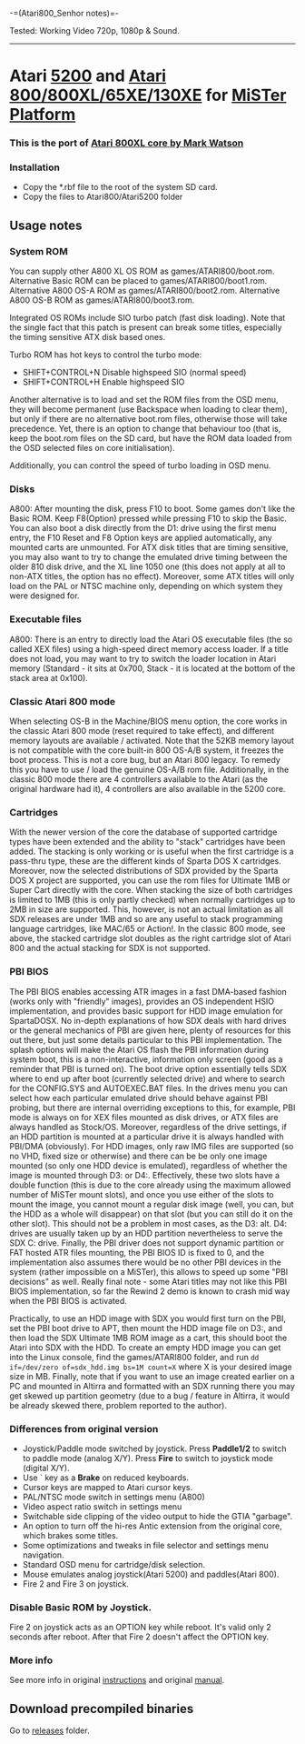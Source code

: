 -=(Atari800_Senhor notes)=-

Tested: Working Video 720p, 1080p & Sound.

___
# Atari [5200](https://en.wikipedia.org/wiki/Atari_5200) and [Atari 800/800XL/65XE/130XE](https://en.wikipedia.org/wiki/Atari_8-bit_family) for [MiSTer Platform](https://github.com/MiSTer-devel/Main_MiSTer/wiki)

### This is the port of [Atari 800XL core by Mark Watson](http://www.64kib.com/redmine/projects/eclairexl)

### Installation
* Copy the *.rbf file to the root of the system SD card.
* Copy the files to Atari800/Atari5200 folder

## Usage notes

### System ROM
You can supply other A800 XL OS ROM as games/ATARI800/boot.rom. 
Alternative Basic ROM can be placed to games/ATARI800/boot1.rom. 
Alternative A800 OS-A ROM as games/ATARI800/boot2.rom.
Alternative A800 OS-B ROM as games/ATARI800/boot3.rom.

Integrated OS ROMs include SIO turbo patch (fast disk loading). Note that the single fact that this patch is present can break some titles, especially the timing sensitive ATX disk based ones.

Turbo ROM has hot keys to control the turbo mode:
* SHIFT+CONTROL+N    Disable highspeed SIO (normal speed)
* SHIFT+CONTROL+H    Enable highspeed SIO 

Another alternative is to load and set the ROM files from the OSD menu, they will become permanent (use Backspace when loading to clear them), but only if there are no alternative boot.rom files, otherwise those will take precedence. Yet, there is an option to change that behaviour too (that is, keep the boot.rom files on the SD card, but have the ROM data loaded from the OSD selected files on core initialisation).

Additionally, you can control the speed of turbo loading in OSD menu.

### Disks
A800: After mounting the disk, press F10 to boot.
Some games don't like the Basic ROM. Keep F8(Option) pressed while pressing F10 to skip the Basic.
You can also boot a disk directly from the D1: drive using the first menu entry, the F10 Reset and F8 Option keys are applied automatically, any mounted carts are unmounted.
For ATX disk titles that are timing sensitive, you may also want to try to change the emulated drive timing between the older 810 disk drive, and the XL line 1050 one (this does not apply at all to non-ATX titles, the option has no effect). Moreover, some ATX titles will only load on the PAL or NTSC machine only, depending on which system they were designed for.

### Executable files
A800: There is an entry to directly load the Atari OS executable files (the so called XEX files) using a high-speed direct memory access loader.
If a title does not load, you may want to try to switch the loader location in Atari memory (Standard - it sits at 0x700, Stack - it is located at the bottom of the stack area at 0x100).

### Classic Atari 800 mode
When selecting OS-B in the Machine/BIOS menu option, the core works in the classic Atari 800 mode (reset required to take effect), and different memory layouts are available / activated. Note that the 52KB memory layout is not compatible with the core built-in 800 OS-A/B system, it freezes the boot process. This is not a core bug, but an Atari 800 legacy. To remedy this you have to use / load the genuine OS-A/B rom file.
Additionally, in the classic 800 mode there are 4 controllers available to the Atari (as the original hardware had it), 4 controllers are also available in the 5200 core.

### Cartridges
With the newer version of the core the database of supported cartridge types have been extended and the ability to "stack" cartridges have been added. The stacking is only working or is useful when the first cartridge is a pass-thru type, these are the different kinds of Sparta DOS X cartridges. Moreover, now the selected distributions of SDX provided by the Sparta DOS X project are supported, you can use the rom files for Ultimate 1MB or Super Cart directly with the core. When stacking the size of both cartridges is limited to 1MB (this is only partly checked) when normally cartridges up to 2MB in size are supported. This, however, is not an actual limitation as all SDX releases are under 1MB and so are any useful to stack programming language cartridges, like MAC/65 or Action!. In the classic 800 mode, see above, the stacked cartridge slot doubles as the right cartridge slot of Atari 800 and the actual stacking for SDX is not supported.

### PBI BIOS

The PBI BIOS enables accessing ATR images in a fast DMA-based fashion (works only with "friendly" images), provides an OS independent HSIO implementation, and provides basic support for HDD image emulation for SpartaDOSX. No in-depth explanations of how SDX deals with hard drives or the general mechanics of PBI are given here, plenty of resources for this out there, but just some details particular to this PBI implementation. The splash options will make the Atari OS flash the PBI information during system boot, this is a non-interactive, information only screen (good as a reminder that PBI is turned on). The boot drive option essentially tells SDX where to end up after boot (currently selected drive) and where to search for the CONFIG.SYS and AUTOEXEC.BAT files. In the drives menu you can select how each particular emulated drive should behave against PBI probing, but there are internal overriding exceptions to this, for example, PBI mode is always on for XEX files mounted as disk drives, or ATX files are always handled as Stock/OS. Moreover, regardless of the drive settings, if an HDD partition is mounted at a particular drive it is always handled with PBI/DMA (obviously). For HDD images, only raw IMG files are supported (so no VHD, fixed size or otherwise) and there can be be only one image mounted (so only one HDD device is emulated), regardless of whether the image is mounted through D3: or D4:. Effectively, these two slots have a double function (this is due to the core already using the maximum allowed number of MiSTer mount slots), and once you use either of the slots to mount the image, you cannot mount a regular disk image (well, you can, but the HDD as a whole will disappear) on that slot (but you can still do it on the other slot). This should not be a problem in most cases, as the D3: alt. D4: drives are usually taken up by an HDD partition nevertheless to serve the SDX C: drive. Finally, the PBI driver does not support dynamic partition or FAT hosted ATR files mounting, the PBI BIOS ID is fixed to 0, and the implementation also assumes there would be no other PBI devices in the system (rather impossible on a MiSTer), this allows to speed up some "PBI decisions" as well. Really final note - some Atari titles may not like this PBI BIOS implementation, so far the Rewind 2 demo is known to crash mid way when the PBI BIOS is activated.

Practically, to use an HDD image with SDX you would first turn on the PBI, set the PBI boot drive to APT, then mount the HDD image file on D3:, and then load the SDX Ultimate 1MB ROM image as a cart, this should boot the Atari into SDX with the HDD. To create an empty HDD image you can get into the Linux console, find the games/ATARI800 folder, and run `dd if=/dev/zero of=sdx_hdd.img bs=1M count=X` where X is your desired image size in MB. Finally, note that if you want to use an image created earlier on a PC and mounted in Altirra and formatted with an SDX running there you may get skewed up partition geometry (due to a bug / feature in Altirra, it would be already skewed there, problem reported to the author).

### Differences from original version
* Joystick/Paddle mode switched by joystick. Press **Paddle1/2** to switch to paddle mode (analog X/Y). Press **Fire** to switch to joystick mode (digital X/Y).
* Use ` key as a **Brake** on reduced keyboards.
* Cursor keys are mapped to Atari cursor keys.
* PAL/NTSC mode switch in settings menu (A800)
* Video aspect ratio switch in settings menu
* Switchable side clipping of the video output to hide the GTIA "garbage". 
* An option to turn off the hi-res Antic extension from the original core, which brakes some titles.
* Some optimizations and tweaks in file selector and settings menu navigation.
* Standard OSD menu for cartridge/disk selection.
* Mouse emulates analog joystick(Atari 5200) and paddles(Atari 800).
* Fire 2 and Fire 3 on joystick.

### Disable Basic ROM by Joystick.
Fire 2 on joystick acts as an OPTION key while reboot. It's valid only 2 seconds after reboot. After that Fire 2 doesn't affect the OPTION key.

### More info
See more info in original [instructions](https://github.com/MiSTer-devel/Atari800_MiSTer/tree/master/instructions.txt)
and original [manual](https://github.com/MiSTer-devel/Atari800_MiSTer/tree/master/manual.pdf).

## Download precompiled binaries
Go to [releases](https://github.com/MiSTer-devel/Atari800_MiSTer/tree/master/releases) folder.
